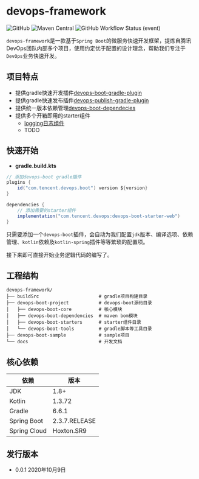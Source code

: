 # devops-framework
![GitHub](https://img.shields.io/github/license/bkdevops-projects/devops-framework)
![Maven Central](https://img.shields.io/maven-central/v/com.tencent.devops/devops-boot)
![GitHub Workflow Status (event)](https://img.shields.io/github/workflow/status/bkdevops-projects/devops-framework/build)


`devops-framework`是一款基于`Spring Boot`的微服务快速开发框架，提炼自腾讯DevOps团队内部多个项目，使用约定优于配置的设计理念，帮助我们专注于`DevOps`业务快速开发。

## 项目特点
- 提供gradle快速开发插件[devops-boot-gradle-plugin](./devops-boot-project/devops-boot-tools/devops-boot-gradle-plugin/README.md)
- 提供gradle快速发布插件[devops-publish-gradle-plugin](./devops-boot-project/devops-boot-tools/devops-publish-gradle-plugin/README.md)
- 提供统一版本依赖管理[devops-boot-dependecies](./devops-boot-project/devops-boot-dependencies/README.md)
- 提供多个开箱即用的starter组件
  - [logging日志组件](./devops-boot-project/devops-boot-starters/devops-boot-starter-logging/README.md)
  - TODO

## 快速开始
- **gradle.build.kts**
```groovy
// 添加devops-boot gradle插件
plugins {
    id("com.tencent.devops.boot") version ${version}
}

dependencies {
    // 添加需要的starter组件
    implementation("com.tencent.devops:devops-boot-starter-web")
}
```
只需要添加一个`devops-boot`插件，会自动为我们配置`jdk`版本、编译选项、依赖管理、`kotlin`依赖及`kotlin-spring`插件等等繁琐的配置项。

接下来即可直接开始业务逻辑代码的编写了。


## 工程结构
```shell script
devops-framework/
├── buildSrc                      # gradle项目构建目录
├── devops-boot-project           # devops-boot源码目录
│   ├── devops-boot-core          # 核心模块
│   ├── devops-boot-dependencies  # maven bom模块
│   ├── devops-boot-starters      # starter组件目录
│   └── devops-boot-tools         # gradle脚本等工具目录
├── devops-boot-sample            # sample项目
└── docs                          # 开发文档
```

## 核心依赖

| 依赖          | 版本          |
| ------------ | ------------- |
| JDK          | 1.8+          |
| Kotlin       | 1.3.72        |
| Gradle       | 6.6.1         |
| Spring Boot  | 2.3.7.RELEASE |
| Spring Cloud | Hoxton.SR9    |


## 发行版本
- 0.0.1 2020年10月9日

